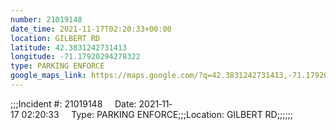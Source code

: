```yaml
---
number: 21019148
date_time: 2021-11-17T02:20:33+00:00
location: GILBERT RD
latitude: 42.3831242731413
longitude: -71.17920294278322
type: PARKING ENFORCE
google_maps_link: https://maps.google.com/?q=42.3831242731413,-71.17920294278322
---
```


;;;Incident #: 21019148     Date: 2021‐11‐17 02:20:33     Type: PARKING ENFORCE;;;Location: GILBERT RD;;;;;;
